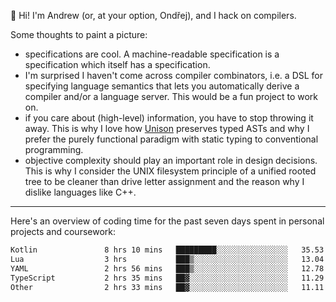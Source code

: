 :wave: Hi! I'm Andrew (or, at your option, Ondřej), and I hack on compilers. 

Some thoughts to paint a picture:
- specifications are cool. A machine-readable specification is a specification which itself has a specification.
- I'm surprised I haven't come across compiler combinators, i.e. a DSL for specifying language semantics that lets you automatically derive a compiler and/or a language server. This would be a fun project to work on.
- if you care about (high-level) information, you have to stop throwing it away. This is why I love how [Unison](https://github.com/unisonweb/unison) preserves typed ASTs and why I prefer the purely functional paradigm with static typing to conventional programming.
- objective complexity should play an important role in design decisions. This is why I consider the UNIX filesystem principle of a unified rooted tree to be cleaner than drive letter assignment and the reason why I dislike languages like C++.

---

Here's an overview of coding time for the past seven days spent in personal projects and coursework:
<!--START_SECTION:waka-->

```txt
Kotlin               8 hrs 10 mins   █████████░░░░░░░░░░░░░░░░   35.53 %
Lua                  3 hrs           ███▒░░░░░░░░░░░░░░░░░░░░░   13.04 %
YAML                 2 hrs 56 mins   ███▒░░░░░░░░░░░░░░░░░░░░░   12.78 %
TypeScript           2 hrs 35 mins   ██▓░░░░░░░░░░░░░░░░░░░░░░   11.29 %
Other                2 hrs 33 mins   ██▓░░░░░░░░░░░░░░░░░░░░░░   11.11 %
```

<!--END_SECTION:waka-->

<!--
**viluon/viluon** is a ✨ _special_ ✨ repository because its `README.md` (this file) appears on your GitHub profile.

Here are some ideas to get you started:

- 🔭 I’m currently working on ...
- 🌱 I’m currently learning ...
- 👯 I’m looking to collaborate on ...
- 🤔 I’m looking for help with ...
- 💬 Ask me about ...
- 📫 How to reach me: ...
- 😄 Pronouns: ...
- ⚡ Fun fact: ...
-->
